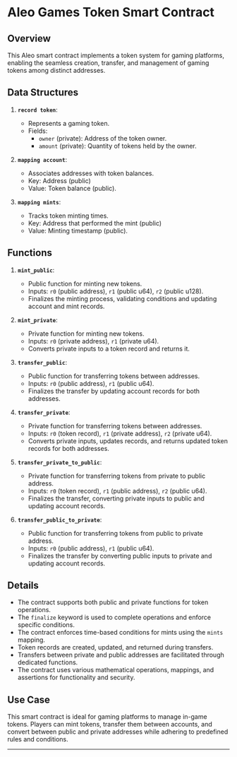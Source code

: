 # Aleo Games Token Smart Contract

## Overview

This Aleo smart contract implements a token system for gaming platforms, enabling the seamless creation, transfer, and management of gaming tokens among distinct addresses.

## Data Structures

1. **`record token`**:
   - Represents a gaming token.
   - Fields:
     - `owner` (private): Address of the token owner.
     - `amount` (private): Quantity of tokens held by the owner.

2. **`mapping account`**:
   - Associates addresses with token balances.
   - Key: Address (public)
   - Value: Token balance (public).

3. **`mapping mints`**:
   - Tracks token minting times.
   - Key: Address that performed the mint (public)
   - Value: Minting timestamp (public).

## Functions

1. **`mint_public`**:
   - Public function for minting new tokens.
   - Inputs: `r0` (public address), `r1` (public u64), `r2` (public u128).
   - Finalizes the minting process, validating conditions and updating account and mint records.

2. **`mint_private`**:
   - Private function for minting new tokens.
   - Inputs: `r0` (private address), `r1` (private u64).
   - Converts private inputs to a token record and returns it.

3. **`transfer_public`**:
   - Public function for transferring tokens between addresses.
   - Inputs: `r0` (public address), `r1` (public u64).
   - Finalizes the transfer by updating account records for both addresses.

4. **`transfer_private`**:
   - Private function for transferring tokens between addresses.
   - Inputs: `r0` (token record), `r1` (private address), `r2` (private u64).
   - Converts private inputs, updates records, and returns updated token records for both addresses.

5. **`transfer_private_to_public`**:
   - Private function for transferring tokens from private to public address.
   - Inputs: `r0` (token record), `r1` (public address), `r2` (public u64).
   - Finalizes the transfer, converting private inputs to public and updating account records.

6. **`transfer_public_to_private`**:
   - Public function for transferring tokens from public to private address.
   - Inputs: `r0` (public address), `r1` (public u64).
   - Finalizes the transfer by converting public inputs to private and updating account records.

## Details

- The contract supports both public and private functions for token operations.
- The `finalize` keyword is used to complete operations and enforce specific conditions.
- The contract enforces time-based conditions for mints using the `mints` mapping.
- Token records are created, updated, and returned during transfers.
- Transfers between private and public addresses are facilitated through dedicated functions.
- The contract uses various mathematical operations, mappings, and assertions for functionality and security.

## Use Case

This smart contract is ideal for gaming platforms to manage in-game tokens. Players can mint tokens, transfer them between accounts, and convert between public and private addresses while adhering to predefined rules and conditions.

---